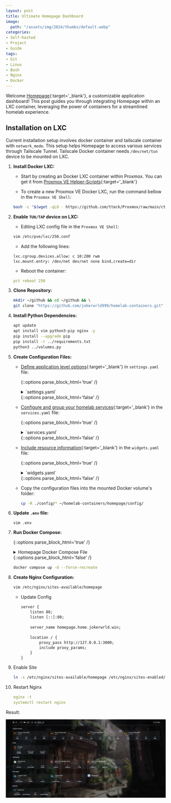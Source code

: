 ```yaml
---
layout: post
title: Ultimate Homepage Dashboard
image:
  path: "/assets/img/2024/thumbs/default.webp"
categories:
- Self-hosted
- Project
- Guide
tags:
- Git
- Linux
- Bash
- Nginx
- Docker
---
```

Welcome [Homepage](https://gethomepage.dev/latest/){:target='_blank'}, a customizable application dashboard! This post guides you through integrating Homepage within an LXC container, leveraging the power of containers for a streamlined homelab experience.

## Installation on LXC

Current installation setup involves docker container and tailscale container with `network_mode`. This setup helps Homepage to access various services through Tailscale Tunnel. Tailscale Docker container needs `/dev/net/tun` device to be mounted on LXC.

1. **Install Docker LXC:**

    - Start by creating an Docker LXC container within Proxmox. You can get it from [Proxmox VE Helper-Scripts](https://tteck.github.io/Proxmox/){:target='_blank'}

    - To create a new Proxmox VE Docker LXC, run the command bellow in the `Proxmox VE Shell`:

    ```bash
    bash -c "$(wget -qLO - https://github.com/tteck/Proxmox/raw/main/ct/docker.sh)"
    ```

6. **Enable `TUN/TAP` device on LXC:**

    - Editing LXC config file in the `Proxmox VE Shell`:

    ```bash
    vim /etc/pve/lxc/250.conf
    ```

    - Add the following lines:

    ```
    lxc.cgroup.devices.allow: c 10:200 rwm
    lxc.mount.entry: /dev/net dev/net none bind,create=dir
    ```

    - Reboot the container:

    ```yaml
    pct reboot 250
    ```

2. **Clone Repository:**

    ```bash
    mkdir ~/github && cd ~/github && \
    git clone "https://github.com/jokerwrld999/homelab-containers.git" && cd homelab-containers/homepage
    ```

3. **Install Python Dependencies:**

    ```bash
    apt update
    apt install vim python3-pip nginx -y
    pip install --upgrade pip
    pip install -r ../requirements.txt
    python3 ../volumes.py
    ```

5. **Create Configuration Files:**

    - [Define application level options](https://gethomepage.dev/latest/configs/settings/){:target='_blank'} in `settings.yaml` file:

      {::options parse_block_html='true' /}
      <details>
        <summary markdown='span'>`settings.yaml`</summary>

        ```yaml
        ---
        # For configuration options and examples, please see:
        # https://gethomepage.dev/latest/configs/settings

        title: Joker Wrld Homepage

        background:
          image: https://cdnb.artstation.com/p/assets/images/images/060/534/953/medium/julia-gorokhova-sci-fi-alley-fin2.jpg?1678790506
          blur: sm # sm, md, xl... see https://tailwindcss.com/docs/backdrop-blur
          saturate: 100 # 0, 50, 100... see https://tailwindcss.com/docs/backdrop-saturate
          brightness: 50 # 0, 50, 75... see https://tailwindcss.com/docs/backdrop-brightness
          opacity: 100 # 0-100

        theme: dark
        color: slate

        # useEqualHeights: true

        layout:
          Hypervisors:
            header: true
            style: row
            columns: 4
          Containers:
            header: true
            style: row
            columns: 4
          DNS:
            header: true
            style: row
            columns: 4
          Network:
            header: true
            style: row
            columns: 4
          Storage:
            header: true
            style: row
            columns: 4
          Media:
            header: true
            style: row
            columns: 4
          Other:
            header: true
            style: row
            columns: 4

        providers:
          openweathermap: openweathermapapikey
          weatherapi: weatherapiapikey
        ```

      </details>
      {::options parse_block_html='false' /}

    - [Configure and group your homelab services](https://gethomepage.dev/latest/configs/services/){:target='_blank'} in the `services.yaml` file:

      {::options parse_block_html='true' /}
      <details>
        <summary markdown='span'>`services.yaml`</summary>

        ```yaml
        ---
        - Hypervisors:
            - Proxmox-Home-PVE1:
                icon: proxmox.svg
                href: "{{HOMEPAGE_VAR_HOME_PVE1_PROXMOX_URL}}"
                description: "{{HOMEPAGE_VAR_HOME_PVE1_PROXMOX_DESCRIPTION}}"
                widget:
                    type: proxmox
                    url: "{{HOMEPAGE_VAR_HOME_PVE1_PROXMOX_URL}}"
                    username: "{{HOMEPAGE_VAR_HOME_PVE1_PROXMOX_USER}}"
                    password: "{{HOMEPAGE_VAR_HOME_PVE1_PROXMOX_API_KEY}}"
                    node: "{{HOMEPAGE_VAR_HOME_PVE1_PROXMOX_NODE}}"

            - Proxmox-Work-PVE1:
                icon: proxmox.svg
                href: "{{HOMEPAGE_VAR_WORK_PVE1_PROXMOX_URL}}"
                description: "{{HOMEPAGE_VAR_WORK_PVE1_PROXMOX_DESCRIPTION}}"
                widget:
                    type: proxmox
                    url: "{{HOMEPAGE_VAR_WORK_PVE1_PROXMOX_URL}}"
                    username: "{{HOMEPAGE_VAR_WORK_PVE1_PROXMOX_USER}}"
                    password: "{{HOMEPAGE_VAR_WORK_PVE1_PROXMOX_API_KEY}}"
                    node: "{{HOMEPAGE_VAR_WORK_PVE1_PROXMOX_NODE}}"

            - Proxmox-Work-PVE2:
                icon: proxmox.svg
                href: "{{HOMEPAGE_VAR_WORK_PVE2_PROXMOX_URL}}"
                description: "{{HOMEPAGE_VAR_WORK_PVE2_PROXMOX_DESCRIPTION}}"
                widget:
                    type: proxmox
                    url: "{{HOMEPAGE_VAR_WORK_PVE2_PROXMOX_URL}}"
                    username:  "{{HOMEPAGE_VAR_WORK_PVE2_PROXMOX_USER}}"
                    password:  "{{HOMEPAGE_VAR_WORK_PVE2_PROXMOX_API_KEY}}"
                    node: "{{HOMEPAGE_VAR_WORK_PVE2_PROXMOX_NODE}}"

            - Proxmox-Work-PVE3:
                icon: proxmox.svg
                href: "{{HOMEPAGE_VAR_WORK_PVE3_PROXMOX_URL}}"
                description: "{{HOMEPAGE_VAR_WORK_PVE3_PROXMOX_DESCRIPTION}}"
                widget:
                    type: proxmox
                    url: "{{HOMEPAGE_VAR_WORK_PVE3_PROXMOX_URL}}"
                    username: "{{HOMEPAGE_VAR_WORK_PVE3_PROXMOX_USER}}"
                    password: "{{HOMEPAGE_VAR_WORK_PVE3_PROXMOX_API_KEY}}"
                    node: "{{HOMEPAGE_VAR_WORK_PVE3_PROXMOX_NODE}}"

        # - Containers:
        #     - Rancher:
        #         icon: rancher.svg
        #         href: "{{HOMEPAGE_VAR_RACNHER_URL}}"
        #         description: "{{HOMEPAGE_VAR_RACNHER_DESCRIPTION}}"
        #     - Longhorn:
        #         icon: longhorn.svg
        #         href: "{{HOMEPAGE_VAR_LONGHORN_URL}}"
        #         description: "{{HOMEPAGE_VAR_LONGHORN_DESCRIPTION}}"

        - DNS:
            - Pi-Hole1:
                icon: pi-hole.svg
                href: "{{HOMEPAGE_VAR_PIHOLE1_URL}}/admin/"
                description: "{{HOMEPAGE_VAR_PIHOLE1_DESCRIPTION}}"
                widget:
                    type: pihole
                    url: "{{HOMEPAGE_VAR_PIHOLE1_URL}}"
                    key: "{{HOMEPAGE_VAR_PIHOLE1_API_KEY}}"

        - Network:
            - Uptime Kuma:
                icon: uptime-kuma.svg
                href: "{{HOMEPAGE_VAR_UPTIME_KUMA_URL}}"
                description: internal
                widget:
                    type: uptimekuma
                    url: "{{HOMEPAGE_VAR_UPTIME_KUMA_URL}}"
                    slug: home

            - Nginx Proxy Manager Home:
                icon: nginx-proxy-manager.svg
                href: "{{HOMEPAGE_VAR_HOME_NGINX_PROXY_MANAGER_URL}}"
                description: "{{HOMEPAGE_VAR_HOME_NGINX_PROXY_MANAGER_DESCRIPTION}}"
                widget:
                    type: npm
                    url: "{{HOMEPAGE_VAR_HOME_NGINX_PROXY_MANAGER_URL}}"
                    username: "{{HOMEPAGE_VAR_HOME_NGINX_PROXY_MANAGER_USERNAME}}"
                    password: "{{HOMEPAGE_VAR_HOME_NGINX_PROXY_MANAGER_PASSWORD}}"

            - Nginx Proxy Manager Work:
                icon: nginx-proxy-manager.svg
                href: "{{HOMEPAGE_VAR_WORK_NGINX_PROXY_MANAGER_URL}}"
                description: "{{HOMEPAGE_VAR_WORK_NGINX_PROXY_MANAGER_DESCRIPTION}}"
                widget:
                    type: npm
                    url: "{{HOMEPAGE_VAR_WORK_NGINX_PROXY_MANAGER_URL}}"
                    username: "{{HOMEPAGE_VAR_WORK_NGINX_PROXY_MANAGER_USERNAME}}"
                    password: "{{HOMEPAGE_VAR_WORK_NGINX_PROXY_MANAGER_PASSWORD}}"

        - Storage:
            - TrueNAS-Home:
                icon: truenas.svg
                href: "{{HOMEPAGE_VAR_HOME_TRUENAS_URL}}"
                description: "{{HOMEPAGE_VAR_HOME_TRUENAS_DESCRIPTION}}"
                widget:
                    type: truenas
                    url: "{{HOMEPAGE_VAR_HOME_TRUENAS_URL}}"
                    key: "{{HOMEPAGE_VAR_HOME_TRUENAS_API_KEY}}"

            - TrueNAS-Work:
                icon: truenas.svg
                href: "{{HOMEPAGE_VAR_WORK_TRUENAS_URL}}"
                description: "{{HOMEPAGE_VAR_WORK_TRUENAS_DESCRIPTION}}"
                widget:
                    type: truenas
                    url: "{{HOMEPAGE_VAR_WORK_TRUENAS_URL}}"
                    key: "{{HOMEPAGE_VAR_WORK_TRUENAS_API_KEY}}"

            - File Browser:
                icon: filebrowser.svg
                href: "{{HOMEPAGE_VAR_FILE_BROWSER_URL}}"
                description: "{{HOMEPAGE_VAR_FILE_BROWSER_DESCRIPTION}}"

        - Media:
            - NextCloud:
                icon: nextcloud.svg
                href: "{{HOMEPAGE_VAR_NEXTCLOUD_URL}}"
                description: "{{HOMEPAGE_VAR_NEXTCLOUD_DESCRIPTION}}"
                widget:
                    type: nextcloud
                    url: "{{HOMEPAGE_VAR_NEXTCLOUD_URL}}"
                    username: "{{HOMEPAGE_VAR_NEXTCLOUD_USERNAME}}"
                    password: "{{HOMEPAGE_VAR_NEXTCLOUD_PASSWORD}}"

        - Other:
            - GitLab:
                icon: gitlab.svg
                href: https://gitlab.com
                description: source code
            - GitHub:
                icon: github.svg
                href: https://github.com
                description: source code
            - Shlink:
                icon: https://shlink.io/images/shlink-logo-blue.svg
                href: "{{HOMEPAGE_VAR_SHLINK_URL}}"
                description: dashboard
        ```

      </details>
      {::options parse_block_html='false' /}

    - [Include resource information](https://gethomepage.dev/latest/widgets/info/resources/){:target='_blank'} in the `widgets.yaml` file:

      {::options parse_block_html='true' /}
      <details>
        <summary markdown='span'>`widgets.yaml`</summary>

        ```yaml
        ---
        # For configuration options and examples, please see:
        # https://gethomepage.dev/latest/widgets/info/resources/

        - resources:
            cpu: true
            cputemp: true
            memory: true
            disk: /
            uptime: true

        - datetime:
            text_size: xl
            format:
              timeStyle: short
        ```

      </details>
      {::options parse_block_html='false' /}

    - Copy the configuration files into the mounted Docker volume's folder:

      ```bash
      cp -R ./config/* ~/homelab-containers/homepage/config/
      ```
4. **Update `.env` file:**

    ```vim
    vim .env
    ```

7. **Run Docker Compose:**

    {::options parse_block_html='true' /}
    <details>
      <summary markdown='span'>Homepage Docker Compose File</summary>

      ```yaml
      ---
      services:
        tailscale:
          container_name: tailscale
          hostname: tailscale-homepage
          image: tailscale/tailscale:latest
          restart: unless-stopped
          ports:
            - '3000:3000'
          environment:
            - TS_AUTHKEY=$TS_AUTHKEY
            - TS_EXTRA_ARGS=--accept-routes
            - TS_STATE_DIR=/var/lib/tailscale
            - TS_USERSPACE=false
          volumes:
            - tailscale-state:/var/lib/tailscale
            - /dev/net/tun:/dev/net/tun
          cap_add:
            - net_admin
            - sys_module
        homepage:
          container_name: homepage
          image: ghcr.io/gethomepage/homepage:latest
          depends_on:
            - tailscale
          restart: unless-stopped
          env_file:
            - ./.env
          volumes:
            - homepage-config:/app/config
            - /var/run/docker.sock:/var/run/docker.sock:ro
          network_mode: service:tailscale

      # Docker Volumes
      volumes:
        homepage-config:
          driver: local
          driver_opts:
            type: 'none'
            o: 'bind'
            device: '$VOLUME_PATH/homepage/config'
        tailscale-state:
          driver: local
          driver_opts:
            type: 'none'
            o: 'bind'
            device: '$VOLUME_PATH/tailscale/state'
      ```

    </details>
    {::options parse_block_html='false' /}


    ```bash
    docker compose up -d --force-recreate
    ```

8. **Create Nginx Configuration:**

    ```bash
    vim /etc/nginx/sites-available/homepage
    ```


    - Update Config

      ```vim
      server {
          listen 80;
          listen [::]:80;

          server_name homepage.home.jokerwrld.win;

          location / {
              proxy_pass http://127.0.0.1:3000;
              include proxy_params;
          }
      }
      ```

10. Enable Site

    ```bash
    ln -s /etc/nginx/sites-available/homepage /etc/nginx/sites-enabled/
    ```

11. Restart Nginx

    ```yaml
    nginx -t
    systemctl restart nginx
    ```

Result:

![Homepage Dashboard](/assets/img/2024/posts/homepage-dashboard.webp)

